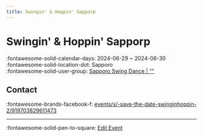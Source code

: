 ```yaml
---
title: Swingin' & Hoppin' Sapporp
---
```


# Swingin' & Hoppin' Sapporp 

:fontawesome-solid-calendar-days: 2024-06-29 ~ 2024-06-30  
:fontawesome-solid-location-dot: Sapporo  
:fontawesome-solid-user-group: [Sapporo Swing Dance | ""](https://swing.kids/ja_JP/sapporo-swing-dance)  


## Contact

:fontawesome-brands-facebook-f: [events/s/-save-the-date-swinginhoppin-2/919703829611473](https://www.facebook.com/events/s/-save-the-date-swinginhoppin-2/919703829611473)  

---

:fontawesome-solid-pen-to-square: [Edit Event](https://github.com/swingdance/events/issues/new?assignees=&labels=update+event&projects=&template=03-update_entity.yml&title=Update%20Event%3A%202024%2Fja_JP%20%E2%80%A2%20Swingin%27%20%26%20Hoppin%27%20Sapporp&region=ja_JP&year=2024&id=swingin-n-hoppin-sapporp-2024&name=Swingin%27%20%26%20Hoppin%27%20Sapporp&org_id=sapporo-swing-dance)
